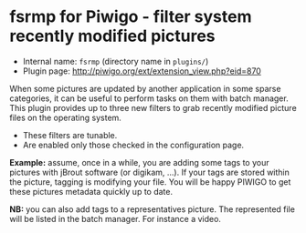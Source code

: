 # fsrmp for Piwigo - filter system recently modified pictures

* Internal name: `fsrmp` (directory name in `plugins/`)
* Plugin page: http://piwigo.org/ext/extension_view.php?eid=870

When some pictures are updated by another application in some sparse categories, it can be useful to perform tasks on them with batch manager. This plugin provides up to three new filters to grab recently modified picture files on the operating system.
* These filters are tunable. 
* Are enabled only those checked in the configuration page.

**Example:** assume, once in a while, you are adding some tags to your pictures with jBrout software (or digikam, ...). If your tags are stored within the picture, tagging is modifying your file. You will be happy PIWIGO to get these pictures metadata quickly up to date.

**NB:** you can also add tags to a representatives picture. The represented file will be listed in the batch manager. For instance a video.
